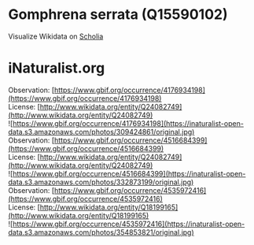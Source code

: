 
Gomphrena serrata (Q15590102)
=============================
  
Visualize Wikidata on [Scholia](https://scholia.toolforge.org/taxon/Q15590102)
# iNaturalist.org
  
Observation: [https://www.gbif.org/occurrence/4176934198](https://www.gbif.org/occurrence/4176934198)  
License: [http://www.wikidata.org/entity/Q24082749](http://www.wikidata.org/entity/Q24082749)  
![https://www.gbif.org/occurrence/4176934198](https://inaturalist-open-data.s3.amazonaws.com/photos/309424861/original.jpg)  
Observation: [https://www.gbif.org/occurrence/4516684399](https://www.gbif.org/occurrence/4516684399)  
License: [http://www.wikidata.org/entity/Q24082749](http://www.wikidata.org/entity/Q24082749)  
![https://www.gbif.org/occurrence/4516684399](https://inaturalist-open-data.s3.amazonaws.com/photos/332873199/original.jpg)  
Observation: [https://www.gbif.org/occurrence/4535972416](https://www.gbif.org/occurrence/4535972416)  
License: [http://www.wikidata.org/entity/Q18199165](http://www.wikidata.org/entity/Q18199165)  
![https://www.gbif.org/occurrence/4535972416](https://inaturalist-open-data.s3.amazonaws.com/photos/354853821/original.jpg)